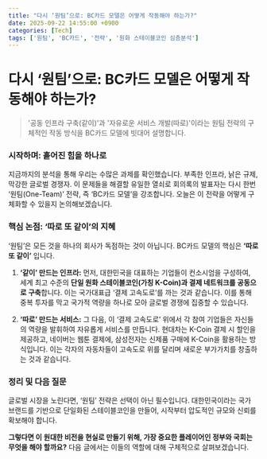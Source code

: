 ```yaml
---
title: "다시 ‘원팀’으로: BC카드 모델은 어떻게 작동해야 하는가?"
date: 2025-09-22 14:55:00 +0900
categories: [Tech]
tags: ['원팀', 'BC카드', '전략', '원화 스테이블코인 심층분석']
---
```


# 다시 ‘원팀’으로: BC카드 모델은 어떻게 작동해야 하는가?

> '공동 인프라 구축(같이)'과 '자유로운 서비스 개발(따로)'이라는 원팀 전략의 구체적인 작동 방식을 BC카드 모델에 빗대어 설명합니다.

### 시작하며: 흩어진 힘을 하나로

지금까지의 분석을 통해 우리는 수많은 과제를 확인했습니다. 부족한 인프라, 낡은 규제, 막강한 글로벌 경쟁자. 이 문제들을 해결할 유일한 열쇠로 회의록의 발표자는 다시 한번 ‘원팀(One-Team)’ 전략, 즉 ‘BC카드 모델’을 강조합니다. 오늘은 이 전략을 어떻게 구체화할 수 있을지 논의해보겠습니다.

### 핵심 논점: ‘따로 또 같이’의 지혜

‘원팀’은 모든 것을 하나의 회사가 독점하는 것이 아닙니다. BC카드 모델의 핵심은 **‘따로 또 같이’** 입니다.

1.  **‘같이’ 만드는 인프라:** 먼저, 대한민국을 대표하는 기업들이 컨소시엄을 구성하여, 세계 최고 수준의 **단일 원화 스테이블코인(가칭 K-Coin)과 결제 네트워크를 공동으로 구축**합니다. 이는 국가대표급 ‘결제 고속도로’를 까는 것과 같습니다. 이를 통해 중복 투자를 막고 국가적 역량을 하나로 모아 글로벌 경쟁에 집중할 수 있습니다.

2.  **‘따로’ 만드는 서비스:** 그 다음, 이 ‘결제 고속도로’ 위에서 각 참여 기업들은 자신들의 역량을 발휘하여 자유롭게 서비스를 만듭니다. 현대차는 K-Coin 결제 시 할인을 제공하고, 네이버는 웹툰 결제에, 삼성전자는 신제품 구매에 K-Coin을 활용하는 방식입니다. 이는 각자의 자동차들이 고속도로 위를 달리며 새로운 부가가치를 창출하는 것과 같습니다.

### 정리 및 다음 질문

글로벌 시장을 노린다면, ‘원팀’ 전략은 선택이 아닌 필수입니다. 대한민국이라는 국가 브랜드를 기반으로 단일화된 스테이블코인을 만들어, 시작부터 압도적인 규모와 신뢰를 확보해야 합니다.

**그렇다면 이 원대한 비전을 현실로 만들기 위해, 가장 중요한 플레이어인 정부와 국회는 무엇을 해야 할까요?** 다음 글에서는 이들의 역할에 대해 구체적으로 살펴보겠습니다.
